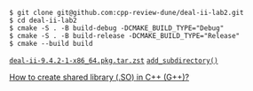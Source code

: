 ```console
$ git clone git@github.com:cpp-review-dune/deal-ii-lab2.git
$ cd deal-ii-lab2
$ cmake -S . -B build-debug -DCMAKE_BUILD_TYPE="Debug"
$ cmake -S . -B build-release -DCMAKE_BUILD_TYPE="Release"
$ cmake --build build
```

[`deal-ii-9.4.2-1-x86_64.pkg.tar.zst`](https://github.com/carlosal1015/aur/releases/download/2023-06-09/deal-ii-9.4.2-1-x86_64.pkg.tar.zst)
[`add_subdirectory()`](https://cmake.org/cmake/help/v3.26/command/add_subdirectory.html)

[How to create shared library (.SO) in C++ (G++)?](https://iq.opengenus.org/create-shared-library-in-cpp)